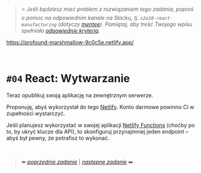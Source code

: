 > :star: *Jeśli będziesz mieć problem z rozwiązaniem tego zadania, poproś o pomoc na odpowiednim kanale na Slacku, tj. `s2e10-react-manufacturing` (dotyczy [mentee](https://devmentor.pl/mentoring-javascript/)). Pamiętaj, aby treść Twojego wpisu spełniała [odpowiednie kryteria](https://devmentor.pl/jak-prosic-o-pomoc/).*


https://profound-marshmallow-9c0c5e.netlify.app/




&nbsp;

# `#04` React: Wytwarzanie


Teraz opublikuj swoją aplikację na zewnętrznym serwerze.

Proponuję, abyś wykorzystał do tego [Netlify](https://www.netlify.com/). Konto darmowe powinno Ci w zupełności wystarczyć.

Jeśli planujesz wykorzystać w swojej aplikacji [Netlify Functions](https://www.netlify.com/products/functions/) (choćby po to, by ukryć klucze dla API), to skonfiguruj przynajmniej jeden endpoint – abyś był pewny, że potrafisz to wykonać.

&nbsp;

> :arrow_left: [*poprzednie zadanie*](./../03) | [*następne zadanie*](./../05) :arrow_right:
